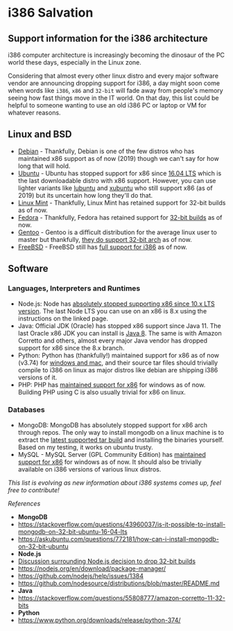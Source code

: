 # i386 Salvation

## Support information for the i386 architecture

i386 computer architecture is increasingly becoming the dinosaur of the PC world these days, especially in the Linux zone.

Considering that almost every other linux distro and every major software vendor are announcing dropping support for i386, a day might soon come when words like `i386`, `x86` and `32-bit` will fade away from people's memory seeing how fast things move in the IT world. On that day, this list could be helpful to someone wanting to use an old i386 PC or laptop or VM for whatever reasons.

## Linux and BSD

- [Debian](https://docs.python.org/) - Thankfully, Debian is one of the few distros who has maintained x86 support as of now (2019) though we can't say for how long that will hold.
- [Ubuntu](https://ubuntu.com) - Ubuntu has stopped support for x86 since [16.04 LTS](http://releases.ubuntu.com/16.04.6/) which is the last downloadable distro with x86 support. However, you can use lighter variants like [lubuntu](https://lubuntu.net/) and [xubuntu](https://xubuntu.org/) who still support x86 (as of 2019) but its uncertain how long they'll do that.
- [Linux Mint](https://linuxmint.com/download.php) - Thankfully, Linux Mint has retained support for 32-bit builds as of now.
- [Fedora](https://getfedora.org/) - Thankfully, Fedora has retained support for [32-bit builds](https://download.fedoraproject.org/pub/fedora-secondary/releases/30/Workstation/i386/) as of now.
- [Gentoo](https://www.gentoo.org/) - Gentoo is a difficult distribution for the average linux user to master but thankfully, [they do support 32-bit arch](https://www.gentoo.org/downloads/) as of now.
- [FreeBSD](https://www.freebsd.org/) - FreeBSD still has [full support for i386](https://www.freebsd.org/platforms/index.html) as of now.

## Software

### Languages, Interpreters and Runtimes

- Node.js: Node has [absolutely stopped supporting x86 since 10.x LTS version](https://github.com/nodesource/distributions/blob/master/README.md#deb). The last Node LTS you can use on an x86 is 8.x using the instructions on the linked page.
- Java: Official JDK (Oracle) has stopped x86 support since Java 11. The last Oracle x86 JDK you can install is [Java 8](https://www.oracle.com/technetwork/java/javase/downloads/jdk8-downloads-2133151.html). The same is with Amazon Corretto and others, almost every major Java vendor has dropped support for x86 since the 8.x branch.
- Python: Python has (thankfully!) maintained support for x86 as of now (v3.74) for [windows and mac](https://www.python.org/downloads/release/python-374/), and their source tar files should trivially compile to i386 on linux as major distros like debian are shipping i386 versions of it.
- PHP: PHP has [maintained support for x86](https://windows.php.net/download#php-7.3) for windows as of now. Building PHP using C is also usually trivial for x86 on linux.

### Databases

- MongoDB: MongoDB has absolutely stopped support for x86 arch through repos. The only way to install mongodb on a linux machine is to extract the [latest supported tar build](https://fastdl.mongodb.org/linux/mongodb-linux-i686-3.0.6.tgz) and installing the binaries yourself. Based on my testing, it works on ubuntu trusty.
- MySQL - MySQL Server (GPL Community Edition) has [maintained support for x86](https://dev.mysql.com/downloads/windows/installer/8.0.html) for windows as of now. It should also be trivially available on i386 versions of various linux distros.


*This list is evolving as new information about i386 systems comes up, feel free to contribute!*


*References*
- **MongoDB**
- <https://stackoverflow.com/questions/43960037/is-it-possible-to-install-mongodb-on-32-bit-ubuntu-16-04-lts>
- <https://askubuntu.com/questions/772181/how-can-i-install-mongodb-on-32-bit-ubuntu>
- **Node.js**
- [Discussion surrounding Node.js decision to drop 32-bit builds](https://github.com/nodejs/build/issues/885)
- <https://nodejs.org/en/download/package-manager/>
- <https://github.com/nodejs/help/issues/1384>
- <https://github.com/nodesource/distributions/blob/master/README.md>
- **Java**
- <https://stackoverflow.com/questions/55808777/amazon-corretto-11-32-bits>
- **Python**
- <https://www.python.org/downloads/release/python-374/>